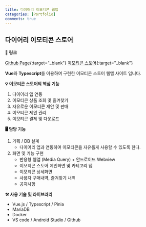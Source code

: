 ```yaml
---
title: 다이어리 이모티콘 웹앱
categories: [Portfolio]
comments: true
---
```


## 다이어리 이모티콘 스토어

**🔗 링크**

[Github Page](https://github.com/ghrp8277/diary_store_mobile_web_front){:target="\_blank"}
[이모티콘 스토어](http://leejehyeon.synology.me:5432){:target="\_blank"}

**Vue**와 **Typescript**를 이용하여 구현한 이모티콘 스토어 웹앱 사이트 입니다.

**💡 이모티콘 스토어의 핵심 기능**

1. 다이어리 앱 연동
2. 이모티콘 상품 조회 및 즐겨찾기
3. 자유로운 이모티콘 제안 및 판매
4. 이모티콘 제안 관리
5. 이모티콘 결제 및 다운로드

**🖥 담당 기능**

1.  기획 / DB 설계
    - 다이어리 앱과 연동하여 이모티콘을 자유롭게 사용할 수 있도록 한다.
2.  화면 및 기능 구현
    - 반응형 웹앱 (Media Query) + 안드로이드 Webview
    - 이모티콘 스토어 메인화면 및 카테고리 탭
    - 이모티콘 상세화면
    - 사용자 구매내역, 즐겨찾기 내역
    - 공지사항

**⚒️ 사용 기술 및 라이브러리**

- Vue.js / Typescript / Pinia
- MariaDB
- Docker
- VS code / Android Studio / Github
